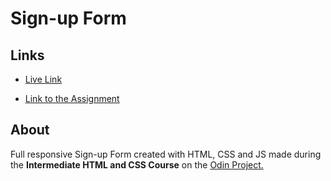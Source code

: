 # Sign-up Form

## Links

- [Live Link](https://alejandroxvii.github.io/sign-up-form/)

- [Link to the Assignment](https://www.theodinproject.com/lessons/node-path-intermediate-html-and-css-sign-up-form)

## About
Full responsive Sign-up Form created with HTML, CSS and JS made during the **Intermediate HTML and CSS Course** on the [Odin Project.](https://www.theodinproject.com/)
